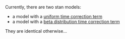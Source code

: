 Currently, there are two stan models: 

* a model with a [uniform time correction term](multilevel_infant_model_time_error_uniform.stan)
* a model with a [beta distribution time correction term](multilevel_infant_model_time_error_beta.stan)

They are identical otherwise...
